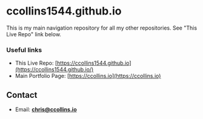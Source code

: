 # ccollins1544.github.io
This is my main navigation repository for all my other repositories. See "This Live Repo" link below.

### Useful links
* This Live Repo: [https://ccollins1544.github.io](https://ccollins1544.github.io/)
* Main Portfolio Page: [https://ccollins.io](https://ccollins.io)

## Contact
* Email: **chris@ccollins.io**